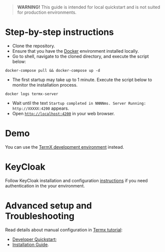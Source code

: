 > **WARNING!**
> This guide is intended for local quickstart and is not suited for production environments.

# Step-by-step instructions

- Clone the repository.
- Ensure that you have the [Docker](https://docs.docker.com/get-docker/) environment installed locally.
- Go to shell, navigate to the cloned directory, and execute the script below:
```
docker-compose pull && docker-compose up -d
```
- The first startup may take up to 1 minute. Execute the script below to monitor the installation process.
```
docker logs termx-server
```
- Wait until the text `Startup completed in NNNNms. Server Running: http://XXXXX:4200` appears. 
- Open [`http://localhost:4200`](http://localhost:4200) in your web browser.

# Demo
You can use the [TermX development environment](https://termx.kodality.dev/) instead.

# KeyCloak
Follow KeyCloak installation and configuration [instructions](keycloak/README.md) if you need authentication in the your environment.

# Advanced setup and Troubleshooting

Read details about manual configuration in [Termx tutorial](https://termx.kodality.dev/wiki/termx-tutorial/about): 
- [Developer Quickstart](https://termx.kodality.dev/wiki/termx-tutorial/developer-quickstart);
- [Installation Guide](https://termx.kodality.dev/wiki/termx-tutorial/installation-guide).

